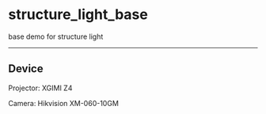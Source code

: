 # structure_light_base

base demo for structure light



---

## Device

Projector: XGIMI Z4

Camera: Hikvision XM-060-10GM
